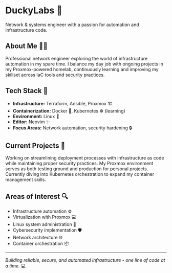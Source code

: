 # DuckyLabs 🐤

Network & systems engineer with a passion for automation and infrastructure code.

## About Me 👨‍💻

Professional network engineer exploring the world of infrastructure automation in my spare time. I balance my day job with ongoing projects in my Proxmox-powered homelab, continuously learning and improving my skillset across IaC tools and security practices.

## Tech Stack 🔧

- **Infrastructure:** Terraform, Ansible, Proxmox 🏗️
- **Containerization:** Docker 🐳, Kubernetes ☸️ (learning)
- **Environment:** Linux 🐧
- **Editor:** Neovim ✨
- **Focus Areas:** Network automation, security hardening 🔒

## Current Projects 🚀

Working on streamlining deployment processes with infrastructure as code while maintaining proper security practices. My Proxmox environment serves as both testing ground and production for personal projects. Currently diving into Kubernetes orchestration to expand my container management skills.

## Areas of Interest 🔍

- Infrastructure automation ⚙️
- Virtualization with Proxmox 💻
- Linux system administration 🐧
- Cybersecurity implementation 🛡️
- Network architecture 🌐
- Container orchestration 📦

---

*Building reliable, secure, and automated infrastructure - one line of code at a time.* 💻
